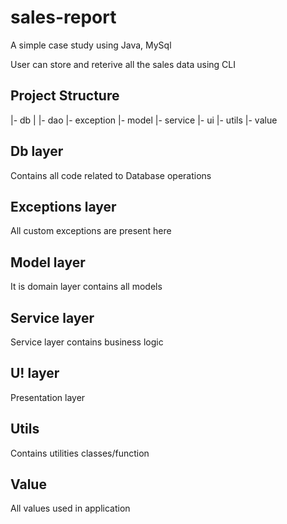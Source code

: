 # sales-report
A simple case study using Java, MySql

User can store and reterive all the sales data using CLI

## Project Structure
|- db
|  |- dao 
|- exception
|- model
|- service
|- ui
|- utils
|- value

## Db layer
Contains all code related to Database operations

## Exceptions layer
All custom exceptions are present here

## Model layer
It is domain layer contains all models 

## Service layer
Service layer contains business logic

## U! layer
Presentation layer

## Utils
Contains utilities classes/function

## Value
All values used in application

